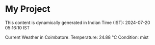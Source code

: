 # My Project

This content is dynamically generated in Indian Time (IST): 2024-07-20 05:16:10 IST


Current Weather in Coimbatore:
Temperature: 24.88 °C
Condition: mist

